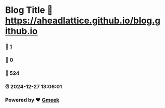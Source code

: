 # Blog Title :link: https://aheadlattice.github.io/blog.github.io 
### :page_facing_up: [1](https://aheadlattice.github.io/blog.github.io/tag.html) 
### :speech_balloon: 0 
### :hibiscus: 524 
### :alarm_clock: 2024-12-27 13:06:01 
### Powered by :heart: [Gmeek](https://github.com/Meekdai/Gmeek)

